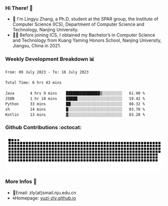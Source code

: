 ### Hi There! 👋 
- 🐳 I'm Lingyu Zhang, a Ph.D. student at the SPAR group, the Institute of Computer Science (ICS), Department of Computer Science and Technology, Nanjing University.
- 🧑‍🎓 Before joining ICS, I obtained my Bachelor’s in Computer Science and Technology from Kuang Yaming Honors School, Nanjing University, Jiangsu, China in 2021.

### Weekly Development Breakdown :bar_chart:

<!--START_SECTION:waka-->

```txt
From: 09 July 2023 - To: 16 July 2023

Total Time: 6 hrs 43 mins

Java       4 hrs 9 mins    ███████████████▒░░░░░░░░░   61.90 %
JSON       1 hr 18 mins    █████░░░░░░░░░░░░░░░░░░░░   19.42 %
Python     33 mins         ██░░░░░░░░░░░░░░░░░░░░░░░   08.32 %
sh         14 mins         █░░░░░░░░░░░░░░░░░░░░░░░░   03.70 %
Kotlin     13 mins         ▓░░░░░░░░░░░░░░░░░░░░░░░░   03.28 %
```

<!--END_SECTION:waka-->

### Github Contributions :octocat:

![](https://raw.githubusercontent.com/yuzi-zly/yuzi-zly/output/github-contribution-grid-snake.svg)              


### More Infos 📖

- 📧Email: zly(at)smail.nju.edu.cn
- 🌀Homepage: [yuzi-zly.github.io](https://yuzi-zly.github.io/)
